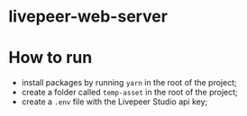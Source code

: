# livepeer-web-server

# How to run

- install packages by running `yarn` in the root of the project;
- create a folder called `temp-asset` in the root of the project;
- create a `.env` file with the Livepeer Studio api key;
